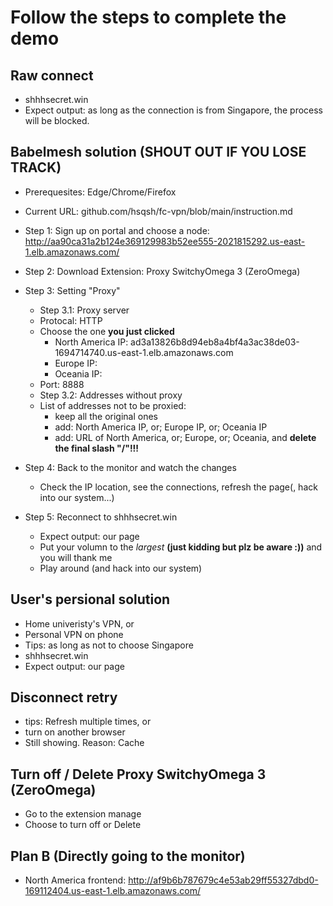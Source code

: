 # Follow the steps to complete the demo

## Raw connect
- shhhsecret.win
- Expect output: as long as the connection is from Singapore, the process will be blocked.

## Babelmesh solution (SHOUT OUT IF YOU LOSE TRACK)
- Prerequesites: Edge/Chrome/Firefox
- Current URL: github.com/hsqsh/fc-vpn/blob/main/instruction.md
- Step 1: Sign up on portal and choose a node: http://aa90ca31a2b124e369129983b52ee555-2021815292.us-east-1.elb.amazonaws.com/

- Step 2: Download Extension: Proxy SwitchyOmega 3 (ZeroOmega)

- Step 3: Setting "Proxy"
    - Step 3.1: Proxy server
    - Protocal: HTTP
    - Choose the one **you just clicked**
        - North America IP: ad3a13826b8d94eb8a4bf4a3ac38de03-1694714740.us-east-1.elb.amazonaws.com
        - Europe IP: 
        - Oceania IP: 
    - Port: 8888
    - Step 3.2: Addresses without proxy
    - List of addresses not to be proxied:
        - keep all the original ones
        - add: North America IP, or; Europe IP, or; Oceania IP
        - add: URL of North America, or; Europe, or; Oceania, and **delete the final slash "/"!!!**

- Step 4: Back to the monitor and watch the changes
    - Check the IP location, see the connections, refresh the page(, hack into our system...)

- Step 5: Reconnect to shhhsecret.win
    - Expect output: our page
    - Put your volumn to the *largest* **(just kidding but plz be aware :))** and you will thank me 
    - Play around (and hack into our system)

## User's persional solution
- Home univeristy's VPN, or
- Personal VPN on phone
- Tips: as long as not to choose Singapore
- shhhsecret.win
- Expect output: our page

## Disconnect retry
 - tips: Refresh multiple times, or
 - turn on another browser
 - Still showing. Reason: Cache 

## Turn off / Delete Proxy SwitchyOmega 3 (ZeroOmega)
 - Go to the extension manage
 - Choose to turn off or Delete


## Plan B (Directly going to the monitor)
- North America frontend: http://af9b6b787679c4e53ab29ff55327dbd0-169112404.us-east-1.elb.amazonaws.com/

